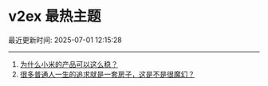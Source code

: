 # v2ex 最热主题

最近更新时间: 2025-07-01 12:15:28

--- 
1. [为什么小米的产品可以这么稳？](https://www.v2ex.com/t/1142116) 
2. [很多普通人一生的追求就是一套房子，这是不是很魔幻？](https://www.v2ex.com/t/1142119) 
